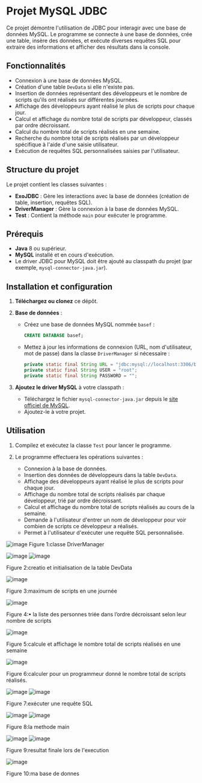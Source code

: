 # Projet MySQL JDBC

Ce projet démontre l'utilisation de JDBC pour interagir avec une base de données MySQL. Le programme se connecte à une base de données, crée une table, insère des données, et exécute diverses requêtes SQL pour extraire des informations et afficher des résultats dans la console.

## Fonctionnalités
- Connexion à une base de données MySQL.
- Création d'une table `DevData` si elle n'existe pas.
- Insertion de données représentant des développeurs et le nombre de scripts qu'ils ont réalisés sur différentes journées.
- Affichage des développeurs ayant réalisé le plus de scripts pour chaque jour.
- Calcul et affichage du nombre total de scripts par développeur, classés par ordre décroissant.
- Calcul du nombre total de scripts réalisés en une semaine.
- Recherche du nombre total de scripts réalisés par un développeur spécifique à l'aide d'une saisie utilisateur.
- Exécution de requêtes SQL personnalisées saisies par l'utilisateur.

## Structure du projet
Le projet contient les classes suivantes :

- **ExoJDBC** : Gère les interactions avec la base de données (création de table, insertion, requêtes SQL).
- **DriverManager** : Gère la connexion à la base de données MySQL.
- **Test** : Contient la méthode `main` pour exécuter le programme.

## Prérequis
- **Java** 8 ou supérieur.
- **MySQL** installé et en cours d'exécution.
- Le driver JDBC pour MySQL doit être ajouté au classpath du projet (par exemple, `mysql-connector-java.jar`).

## Installation et configuration

1. **Téléchargez ou clonez** ce dépôt.

2. **Base de données** :
   - Créez une base de données MySQL nommée `basef` :
     ```sql
     CREATE DATABASE basef;
     ```
   - Mettez à jour les informations de connexion (URL, nom d'utilisateur, mot de passe) dans la classe `DriverManager` si nécessaire :
     ```java
     private static final String URL = "jdbc:mysql://localhost:3306/basef";
     private static final String USER = "root";
     private static final String PASSWORD = "";
     ```

3. **Ajoutez le driver MySQL** à votre classpath :
   - Téléchargez le fichier `mysql-connector-java.jar` depuis le [site officiel de MySQL](https://dev.mysql.com/downloads/connector/j/).
   - Ajoutez-le à votre projet.

## Utilisation

1. Compilez et exécutez la classe `Test` pour lancer le programme.

2. Le programme effectuera les opérations suivantes :
   - Connexion à la base de données.
   - Insertion des données de développeurs dans la table `DevData`.
   - Affichage des développeurs ayant réalisé le plus de scripts pour chaque jour.
   - Affichage du nombre total de scripts réalisés par chaque développeur, trié par ordre décroissant.
   - Calcul et affichage du nombre total de scripts réalisés au cours de la semaine.
   - Demande à l'utilisateur d'entrer un nom de développeur pour voir combien de scripts ce développeur a réalisés.
   - Permet à l'utilisateur d'exécuter une requête SQL personnalisée.

![image](https://github.com/user-attachments/assets/6a359dec-ae6e-4431-9274-d85562bea9cc)
Figure 1:classe DriverManager

![image](https://github.com/user-attachments/assets/317de778-93fb-4188-b693-114f5ea70673)
![image](https://github.com/user-attachments/assets/00735445-a213-479b-88dc-96a398051888)

Figure 2:creatio et initialisation de la table DevData

![image](https://github.com/user-attachments/assets/471c780d-f6be-4957-a9c8-1b5473cc1516)

Figure 3:maximum de scripts en une journée

![image](https://github.com/user-attachments/assets/e7eaef4c-b317-4f28-860f-3374d9546e37)

Figure 4:•	la liste des personnes triée dans l’ordre décroissant selon leur nombre de scripts

![image](https://github.com/user-attachments/assets/bd2878fe-c52b-42b4-80e9-253a24f5a0a2)

Figure 5:calcule et affichage le nombre total de scripts réalisés en une semaine

![image](https://github.com/user-attachments/assets/813eec30-2e44-4fec-9258-ccdbb44e0aee)

Figure 6:calculer pour un programmeur donné le nombre total de scripts réalisés.

![image](https://github.com/user-attachments/assets/ba17b6d6-8600-44b6-ade7-bc3be553c0be)
![image](https://github.com/user-attachments/assets/747e4b36-ebfa-4ed7-b8d8-0172b793c5d6)

Figure 7:exécuter une requête SQL

![image](https://github.com/user-attachments/assets/8bd9699a-57cb-4a97-b7b0-24a83c404853)
![image](https://github.com/user-attachments/assets/67290219-ff0b-4986-a57c-5c99de03bac3)

Figure 8:la methode main

![image](https://github.com/user-attachments/assets/7b13d540-bef2-40c7-971e-e53116d0140d)
![image](https://github.com/user-attachments/assets/ffa013b5-316a-49a7-9e1f-bfddb8feb54b)

Figure 9:resultat finale lors de l'execution

![image](https://github.com/user-attachments/assets/40f51aaf-5bc8-4f3d-8a3c-a2dde43a0516)

Figure 10:ma base de donnes




















